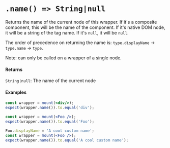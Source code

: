 # `.name() => String|null`

Returns the name of the current node of this wrapper. If it's a composite component, this will be
the name of the component. If it's native DOM node, it will be a string of the tag name. If it's
`null`, it will be `null`.

The order of precedence on returning the name is: `type.displayName` -> `type.name` -> `type`.

Note: can only be called on a wrapper of a single node.


#### Returns

`String|null`: The name of the current node



#### Examples

```jsx
const wrapper = mount(<div/>);
expect(wrapper.name()).to.equal('div');
```

```jsx
const wrapper = mount(<Foo />);
expect(wrapper.name()).to.equal('Foo');
```

```jsx
Foo.displayName = 'A cool custom name';
const wrapper = mount(<Foo />);
expect(wrapper.name()).to.equal('A cool custom name');
```
